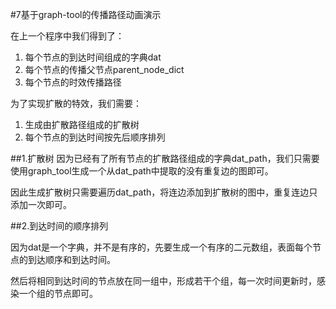 #7基于graph-tool的传播路径动画演示

在上一个程序中我们得到了：

1. 每个节点的到达时间组成的字典dat
2. 每个节点的传播父节点parent_node_dict
3. 每个节点的时效传播路径

为了实现扩散的特效，我们需要：

1. 生成由扩散路径组成的扩散树
2. 每个节点的到达时间按先后顺序排列

##1.扩散树
因为已经有了所有节点的扩散路径组成的字典dat_path，我们只需要使用graph_tool生成一个从dat_path中提取的没有重复边的图即可。

因此生成扩散树只需要遍历dat_path，将连边添加到扩散树的图中，重复连边只添加一次即可。

##2.到达时间的顺序排列

因为dat是一个字典，并不是有序的，先要生成一个有序的二元数组，表面每个节点的到达顺序和到达时间。

然后将相同到达时间的节点放在同一组中，形成若干个组，每一次时间更新时，感染一个组的节点即可。
